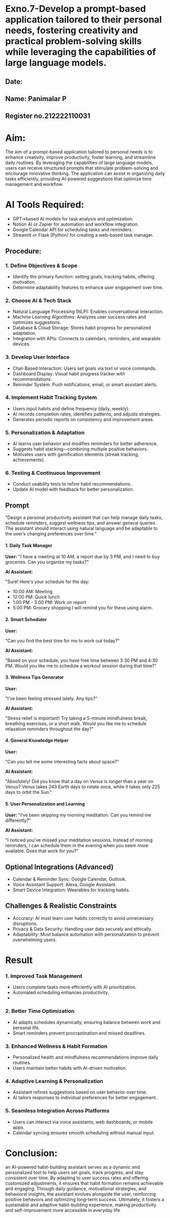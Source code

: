 # Exno.7-Develop a prompt-based application tailored to their personal needs, fostering creativity and practical problem-solving skills while leveraging the capabilities of large language models.

## Date:
## Name: Panimalar P
## Register no.212222110031
# Aim:
The aim of a prompt-based application tailored to personal needs is to enhance creativity, improve productivity, foster learning, and streamline daily routines. By leveraging the capabilities of large language models, users can receive structured prompts that stimulate problem-solving and encourage innovative thinking. The application can assist in organizing daily tasks efficiently, providing AI-powered suggestions that optimize time management and workflow

# AI Tools Required: 

- GPT->based AI models for task analysis and optimization.
- Notion AI or Zapier for automation and workflow integration.
- Google Calendar API for scheduling tasks and reminders.
- Streamlit or Flask (Python) for creating a web-based task manager.


## Procedure:
### 1. Define Objectives & Scope
- Identify the primary function: setting goals, tracking habits, offering motivation.
- Determine adaptability features to enhance user engagement over time.
### 2. Choose AI & Tech Stack
- Natural Language Processing (NLP): Enables conversational interaction.
- Machine Learning Algorithms: Analyzes user success rates and optimizes suggestions.
- Database & Cloud Storage: Stores habit progress for personalized adaptation.
- Integration with APIs: Connects to calendars, reminders, and wearable devices.
### 3. Develop User Interface
- Chat-Based Interaction: Users set goals via text or voice commands.
- Dashboard Display: Visual habit progress tracker with recommendations.
- Reminder System: Push notifications, email, or smart assistant alerts.
### 4. Implement Habit Tracking System
- Users input habits and define frequency (daily, weekly).
- AI records completion rates, identifies patterns, and adjusts strategies.
- Generates periodic reports on consistency and improvement areas.
### 5. Personalization & Adaptation
- AI learns user behavior and modifies reminders for better adherence.
- Suggests habit stacking—combining multiple positive behaviors.
- Motivates users with gamification elements (streak tracking, achievements).
### 6. Testing & Continuous Improvement
- Conduct usability tests to refine habit recommendations.
- Update AI model with feedback for better personalization.
## Prompt
"Design a personal productivity assistant that can help manage daily tasks, schedule reminders, suggest wellness tips, and answer general queries . The assistant should interact using natural language and be adaptable to the user’s changing preferences over time."

#### 1. Daily Task Manager
 **User:**
"I have a meeting at 10 AM, a report due by 3 PM, and I need to buy groceries. Can you organize my tasks?"

**AI Assistant:**

"Sure! Here's your schedule for the day:
- 10:00 AM: Meeting
- 12:00 PM: Quick lunch
- 1:00 PM - 3:00 PM: Work on report
- 5:00 PM: Grocery shopping
I will remind you for these using alarm.

#### 2. Smart Scheduler
**User:**

"Can you find the best time for me to work out today?"

**AI Assistant:**

"Based on your schedule, you have free time between 3:30 PM and 4:30 PM. Would you like me to schedule a workout session during that time?"

#### 3. Wellness Tips Generator
**User:**

"I’ve been feeling stressed lately. Any tips?"

**AI Assistant:** 

"Stress relief is important! Try taking a 5-minute mindfulness break, breathing exercises, or a short walk. Would you like me to schedule relaxation reminders throughout the day?"

#### 4. General Knowledge Helper
**User:**

"Can you tell me some interesting facts about space?"

**AI Assistant:** 

"Absolutely! Did you know that a day on Venus is longer than a year on Venus? Venus takes 243 Earth days to rotate once, while it takes only 225 days to orbit the Sun."

#### 5. User Personalization and Learning
**User:**
"I’ve been skipping my morning meditation. Can you remind me differently?"

**AI Assistant:** 

"I noticed you've missed your meditation sessions. Instead of morning reminders, I can schedule them in the evening when you seem more available. Does that work for you?"


## Optional Integrations (Advanced)
- Calendar & Reminder Sync: Google Calendar, Outlook.
- Voice Assistant Support: Alexa, Google Assistant.
- Smart Device Integration: Wearables for tracking habits.

##  Challenges & Realistic Constraints
- Accuracy: AI must learn user habits correctly to avoid unnecessary disruptions.
- Privacy & Data Security: Handling user data securely and ethically.
- Adaptability: Must balance automation with personalization to prevent overwhelming users.
  
# Result 
### 1. Improved Task Management
- Users complete tasks more efficiently with AI prioritization.
- Automated scheduling enhances productivity.
- 
### 2. Better Time Optimization
- AI adapts schedules dynamically, ensuring balance between work and personal life.
- Smart reminders prevent procrastination and missed deadlines.

### 3. Enhanced Wellness & Habit Formation
- Personalized health and mindfulness recommendations improve daily routines.
- Users maintain better habits with AI-driven motivation.

### 4. Adaptive Learning & Personalization
- Assistant refines suggestions based on user behavior over time.
- AI tailors responses to individual preferences for better engagement.

### 5. Seamless Integration Across Platforms
- Users can interact via voice assistants, web dashboards, or mobile apps.
- Calendar syncing ensures smooth scheduling without manual input.


# Conclusion: 
an AI-powered habit-building assistant serves as a dynamic and personalized tool to help users set goals, track progress, and stay consistent over time. By adapting to user success rates and offering customized adjustments, it ensures that habit formation remains achievable and engaging. Through daily guidance, motivational strategies, and behavioral insights, the assistant evolves alongside the user, reinforcing positive behaviors and optimizing long-term success. Ultimately, it fosters a sustainable and adaptive habit-building experience, making productivity and self-improvement more accessible in everyday life
